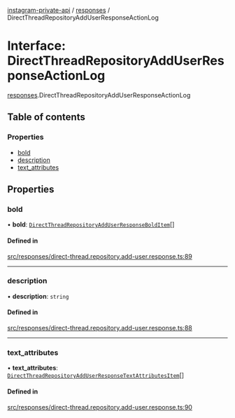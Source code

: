 [instagram-private-api](../../README.md) / [responses](../../modules/responses.md) / DirectThreadRepositoryAddUserResponseActionLog

# Interface: DirectThreadRepositoryAddUserResponseActionLog

[responses](../../modules/responses.md).DirectThreadRepositoryAddUserResponseActionLog

## Table of contents

### Properties

- [bold](DirectThreadRepositoryAddUserResponseActionLog.md#bold)
- [description](DirectThreadRepositoryAddUserResponseActionLog.md#description)
- [text\_attributes](DirectThreadRepositoryAddUserResponseActionLog.md#text_attributes)

## Properties

### bold

• **bold**: [`DirectThreadRepositoryAddUserResponseBoldItem`](DirectThreadRepositoryAddUserResponseBoldItem.md)[]

#### Defined in

[src/responses/direct-thread.repository.add-user.response.ts:89](https://github.com/Nerixyz/instagram-private-api/blob/4971f34/src/responses/direct-thread.repository.add-user.response.ts#L89)

___

### description

• **description**: `string`

#### Defined in

[src/responses/direct-thread.repository.add-user.response.ts:88](https://github.com/Nerixyz/instagram-private-api/blob/4971f34/src/responses/direct-thread.repository.add-user.response.ts#L88)

___

### text\_attributes

• **text\_attributes**: [`DirectThreadRepositoryAddUserResponseTextAttributesItem`](DirectThreadRepositoryAddUserResponseTextAttributesItem.md)[]

#### Defined in

[src/responses/direct-thread.repository.add-user.response.ts:90](https://github.com/Nerixyz/instagram-private-api/blob/4971f34/src/responses/direct-thread.repository.add-user.response.ts#L90)

